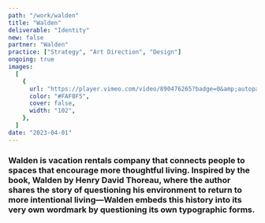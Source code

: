 ```yaml
---
path: "/work/walden"
title: "Walden"
deliverable: "Identity"
new: false
partner: "Walden"
practice: ["Strategy", "Art Direction", "Design"]
ongoing: true
images:
  [
    {
      url: "https://player.vimeo.com/video/890476265?badge=0&amp;autopause=0&amp;player_id=0&amp;app_id=58479",
      color: "#FAF8F5",
      cover: false,
      width: "102",
    },
  ]
date: "2023-04-01"
---
```


### Walden is vacation rentals company that connects people to spaces that encourage more thoughtful living. Inspired by the book, Walden by Henry David Thoreau, where the author shares the story of questioning his environment to return to more intentional living—Walden embeds this history into its very own wordmark by questioning its own typographic forms.
